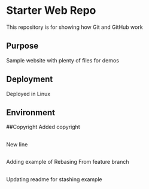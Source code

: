 # Starter Web Repo

This repository is for showing how Git and GitHub work

## Purpose

Sample website with plenty of files for demos

## Deployment

Deployed in Linux 

## Environment

##Copyright
Added copyright

##
New line

##
Adding example of Rebasing 
From feature branch

##
Updating readme for stashing example